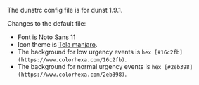 The dunstrc config file is for dunst 1.9.1.

Changes to the default file:
- Font is Noto Sans 11
- Icon theme is [Tela manjaro](https://github.com/vinceliuice/Tela-icon-theme).
- The background for low urgency events is `hex [#16c2fb](https://www.colorhexa.com/16c2fb)`.
- The background for normal urgency events is `hex [#2eb398](https://www.colorhexa.com/2eb398)`.

